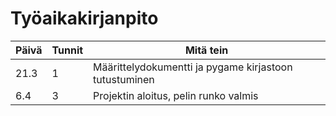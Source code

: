 # Työaikakirjanpito
|Päivä|Tunnit|Mitä tein|
|-|-|-|
|21.3|1|Määrittelydokumentti ja pygame kirjastoon tutustuminen|
|6.4|3|Projektin aloitus, pelin runko valmis|
